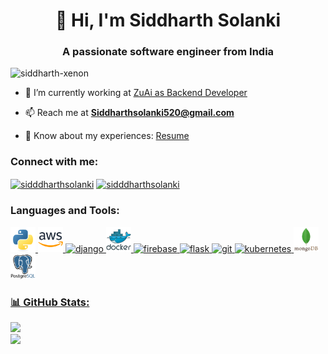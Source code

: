 <h1 align="center"> 👋 Hi, I'm Siddharth Solanki</h1>
<h3 align="center">A passionate software engineer from India</h3>

<p align="left"> <img src="https://komarev.com/ghpvc/?username=siddharth-xenon&label=Profile%20views&color=0e75b6&style=flat" alt="siddharth-xenon" /> </p>

- 🔭 I’m currently working at [ZuAi as Backend Developer](https://www.zuapp.co/)

- 📫 Reach me at **Siddharthsolanki520@gmail.com**

- 📄 Know about my experiences: [Resume](https://drive.google.com/drive/folders/1MhplVb6BAzkYwlKbBZud63bee77K-mRS?usp=sharing)

<h3 align="left">Connect with me:</h3>
<p align="left">
<a href="https://linkedin.com/in/sidddharthsolanki" target="blank"><img align="center" src="https://raw.githubusercontent.com/rahuldkjain/github-profile-readme-generator/master/src/images/icons/Social/linked-in-alt.svg" alt="sidddharthsolanki" height="30" width="40" /></a>
<a href="https://www.leetcode.com/sidddharthsolanki" target="blank"><img align="center" src="https://raw.githubusercontent.com/rahuldkjain/github-profile-readme-generator/master/src/images/icons/Social/leet-code.svg" alt="sidddharthsolanki" height="30" width="40" /></a>
</p>

<h3 align="left">Languages and Tools:</h3>
<p align="left"> </a> <a href="https://www.python.org" target="_blank" rel="noreferrer"> <img src="https://raw.githubusercontent.com/devicons/devicon/master/icons/python/python-original.svg" alt="python" width="40" height="40"/> </a><a href="https://aws.amazon.com" target="_blank" rel="noreferrer"> <img src="https://raw.githubusercontent.com/devicons/devicon/master/icons/amazonwebservices/amazonwebservices-original-wordmark.svg" alt="aws" width="40" height="40"/> </a> <a href="https://www.djangoproject.com/" target="_blank" rel="noreferrer"> <img src="https://cdn.worldvectorlogo.com/logos/django.svg" alt="django" width="40" height="40"/> </a> <a href="https://www.docker.com/" target="_blank" rel="noreferrer"> <img src="https://raw.githubusercontent.com/devicons/devicon/master/icons/docker/docker-original-wordmark.svg" alt="docker" width="40" height="40"/> </a> <a href="https://firebase.google.com/" target="_blank" rel="noreferrer"> <img src="https://www.vectorlogo.zone/logos/firebase/firebase-icon.svg" alt="firebase" width="40" height="40"/> </a> <a href="https://flask.palletsprojects.com/" target="_blank" rel="noreferrer"> <img src="https://www.vectorlogo.zone/logos/pocoo_flask/pocoo_flask-icon.svg" alt="flask" width="40" height="40"/> </a> <a href="https://git-scm.com/" target="_blank" rel="noreferrer"> <img src="https://www.vectorlogo.zone/logos/git-scm/git-scm-icon.svg" alt="git" width="40" height="40"/> </a> <a href="https://kubernetes.io" target="_blank" rel="noreferrer"> <img src="https://www.vectorlogo.zone/logos/kubernetes/kubernetes-icon.svg" alt="kubernetes" width="40" height="40"/> </a> <a href="https://www.mongodb.com/" target="_blank" rel="noreferrer"> <img src="https://raw.githubusercontent.com/devicons/devicon/master/icons/mongodb/mongodb-original-wordmark.svg" alt="mongodb" width="40" height="40"/> </a> <a href="https://www.postgresql.org" target="_blank" rel="noreferrer"> <img src="https://raw.githubusercontent.com/devicons/devicon/master/icons/postgresql/postgresql-original-wordmark.svg" alt="postgresql" width="40" height="40"/> </p>



<h3>📊 GitHub Stats: </h3>

![](https://github-readme-streak-stats.herokuapp.com/?user=Siddharth-Xenon&theme=chartreuse-dark&hide_border=false)<br/>
![](https://github-readme-stats.vercel.app/api/top-langs/?username=Siddharth-Xenon&theme=chartreuse-dark&hide_border=false&include_all_commits=true&count_private=true&layout=compact)


<!--<a href="https://visitcount.itsvg.in">
  <img src="https://visitcount.itsvg.in/api?id=Siddharth-Xenon&label=Profile%20Views&color=12&pretty=false" />
</a>-->

<!-- Proudly created with GPRM ( https://gprm.itsvg.in ) -->
